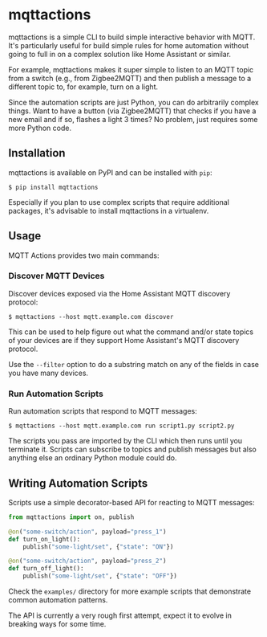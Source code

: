 # mqttactions

mqttactions is a simple CLI to build simple interactive behavior with MQTT. It's
particularly useful for build simple rules for home automation without going
to full in on a complex solution like Home Assistant or similar.

For example, mqttactions makes it super simple to listen to an MQTT topic
from a switch (e.g., from Zigbee2MQTT) and then publish a message to a different
topic to, for example, turn on a light.

Since the automation scripts are just Python, you can do arbitrarily complex
things. Want to have a button (via Zigbee2MQTT) that checks if you have a new 
email and if so, flashes a light 3 times? No problem, just requires some more
Python code.

## Installation

mqttactions is available on PyPI and can be installed with `pip`:

```console
$ pip install mqttactions
```

Especially if you plan to use complex scripts that require additional
packages, it's advisable to install mqttactions in a virtualenv.

## Usage

MQTT Actions provides two main commands:

### Discover MQTT Devices

Discover devices exposed via the Home Assistant MQTT discovery protocol:

```console
$ mqttactions --host mqtt.example.com discover
```

This can be used to help figure out what the command and/or state
topics of your devices are if they support Home Assistant's MQTT
discovery protocol.

Use the `--filter` option to do a substring match on any of the fields
in case you have many devices.

### Run Automation Scripts

Run automation scripts that respond to MQTT messages:

```console
$ mqttactions --host mqtt.example.com run script1.py script2.py
```

The scripts you pass are imported by the CLI which then runs until
you terminate it. Scripts can subscribe to topics and publish messages
but also anything else an ordinary Python module could do.

## Writing Automation Scripts

Scripts use a simple decorator-based API for reacting to MQTT messages:

```python
from mqttactions import on, publish

@on("some-switch/action", payload="press_1")
def turn_on_light():
    publish("some-light/set", {"state": "ON"})

@on("some-switch/action", payload="press_2")
def turn_off_light():
    publish("some-light/set", {"state": "OFF"})
```

Check the `examples/` directory for more example scripts that demonstrate
common automation patterns.

The API is currently a very rough first attempt, expect it to evolve in breaking
ways for some time.
